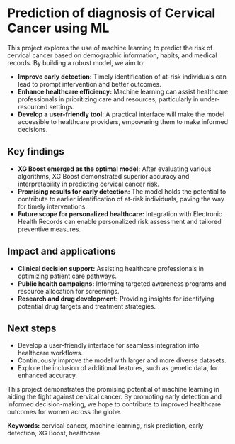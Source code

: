 # Prediction of diagnosis of Cervical Cancer using ML

This project explores the use of machine learning to predict the risk of cervical cancer based on demographic information, habits, and medical records. By building a robust model, we aim to:

 - **Improve early detection:** Timely identification of at-risk individuals can lead to prompt intervention and better outcomes.
 - **Enhance healthcare efficiency:** Machine learning can assist healthcare professionals in prioritizing care and resources, particularly in under-resourced settings.
 - **Develop a user-friendly tool:** A practical interface will make the model accessible to healthcare providers, empowering them to make informed decisions.

## Key findings
 - **XG Boost emerged as the optimal model:** After evaluating various algorithms, XG Boost demonstrated superior accuracy and interpretability in predicting cervical cancer risk.
 - **Promising results for early detection:** The model holds the potential to contribute to earlier identification of at-risk individuals, paving the way for timely interventions.
 - **Future scope for personalized healthcare:** Integration with Electronic Health Records can enable personalized risk assessment and tailored preventive measures.

## Impact and applications
 - **Clinical decision support:** Assisting healthcare professionals in optimizing patient care pathways.
 - **Public health campaigns:** Informing targeted awareness programs and resource allocation for screenings.
 - **Research and drug development:** Providing insights for identifying potential drug targets and treatment strategies.

## Next steps
 - Develop a user-friendly interface for seamless integration into healthcare workflows.
 - Continuously improve the model with larger and more diverse datasets.
 - Explore the inclusion of additional features, such as genetic data, for enhanced accuracy.

This project demonstrates the promising potential of machine learning in aiding the fight against cervical cancer. By promoting early detection and informed decision-making, we hope to contribute to improved healthcare outcomes for women across the globe.

**Keywords:** cervical cancer, machine learning, risk prediction, early detection, XG Boost, healthcare
